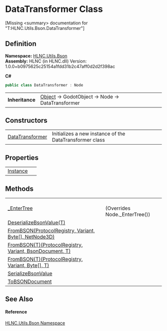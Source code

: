 # DataTransformer Class


\[Missing &lt;summary&gt; documentation for "T:HLNC.Utils.Bson.DataTransformer"\]



## Definition
**Namespace:** <a href="N_HLNC_Utils_Bson">HLNC.Utils.Bson</a>  
**Assembly:** HLNC (in HLNC.dll) Version: 1.0.0+b0975625c25154a1fdd31b2c47aff0d2d2f398ac

**C#**
``` C#
public class DataTransformer : Node
```

<table><tr><td><strong>Inheritance</strong></td><td><a href="https://learn.microsoft.com/dotnet/api/system.object" target="_blank" rel="noopener noreferrer">Object</a>  →  GodotObject  →  Node  →  DataTransformer</td></tr>
</table>



## Constructors
<table>
<tr>
<td><a href="M_HLNC_Utils_Bson_DataTransformer__ctor">DataTransformer</a></td>
<td>Initializes a new instance of the DataTransformer class</td></tr>
</table>

## Properties
<table>
<tr>
<td><a href="P_HLNC_Utils_Bson_DataTransformer_Instance">Instance</a></td>
<td> </td></tr>
</table>

## Methods
<table>
<tr>
<td><a href="M_HLNC_Utils_Bson_DataTransformer__EnterTree">_EnterTree</a></td>
<td><br />(Overrides Node._EnterTree())</td></tr>
<tr>
<td><a href="M_HLNC_Utils_Bson_DataTransformer_DeserializeBsonValue__1">DeserializeBsonValue(T)</a></td>
<td> </td></tr>
<tr>
<td><a href="M_HLNC_Utils_Bson_DataTransformer_FromBSON">FromBSON(ProtocolRegistry, Variant, Byte[], NetNode3D)</a></td>
<td> </td></tr>
<tr>
<td><a href="M_HLNC_Utils_Bson_DataTransformer_FromBSON__1">FromBSON(T)(ProtocolRegistry, Variant, BsonDocument, T)</a></td>
<td> </td></tr>
<tr>
<td><a href="M_HLNC_Utils_Bson_DataTransformer_FromBSON__1_1">FromBSON(T)(ProtocolRegistry, Variant, Byte[], T)</a></td>
<td> </td></tr>
<tr>
<td><a href="M_HLNC_Utils_Bson_DataTransformer_SerializeBsonValue">SerializeBsonValue</a></td>
<td> </td></tr>
<tr>
<td><a href="M_HLNC_Utils_Bson_DataTransformer_ToBSONDocument">ToBSONDocument</a></td>
<td> </td></tr>
</table>

## See Also


#### Reference
<a href="N_HLNC_Utils_Bson">HLNC.Utils.Bson Namespace</a>  
